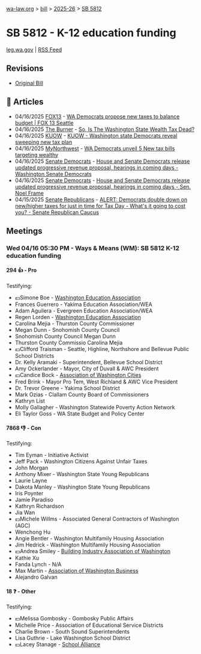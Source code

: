 [wa-law.org](/) > [bill](/bill/) > [2025-26](/bill/2025-26/) > [SB 5812](/bill/2025-26/sb/5812/)

# SB 5812 - K-12 education funding
[leg.wa.gov](https://app.leg.wa.gov/billsummary?BillNumber=5812&Year=2025&Initiative=false) | [RSS Feed](./rss.xml)

## Revisions
* [Original Bill](1/)

## 📰 Articles
* 04/16/2025 [FOX13](/org/fox13/) - [WA Democrats propose new taxes to balance budget | FOX 13 Seattle](https://www.fox13seattle.com/news/wa-democrats-propose-new-taxes#:~:text=Senate%20Bill%205812)
* 04/16/2025 [The Burner](/org/the_burner/) - [So, Is The Washington State Wealth Tax Dead?](https://www.theburnerseattle.com/post/the-wealth-tax-is-seemingly-dead#:~:text=3%)
* 04/16/2025 [KUOW](/org/kuow/) - [KUOW - Washington state Democrats reveal sweeping new tax plan](https://www.kuow.org/stories/democrats-in-washington-legislature-reveal-sweeping-new-tax-plan#:~:text=greater%20property%20tax%20collections)
* 04/16/2025 [MyNorthwest](/org/mynorthwest/) - [WA Democrats unveil 5 New tax bills targeting wealthy](https://mynorthwest.com/mynorthwest-politics/democrats-tax-bills/4076327#:~:text=Senate%20Bill%205812)
* 04/16/2025 [Senate Democrats](/org/senate_democrats/) - [House and Senate Democrats release updated progressive revenue proposal, hearings in coming days - Washington Senate Democrats](https://senatedemocrats.wa.gov/blog/2025/04/15/house-and-senate-democrats-release-updated-progressive-revenue-proposal-hearings-in-coming-days/#:~:text=SB%205812)
* 04/16/2025 [Senate Democrats](/org/senate_democrats/) - [House and Senate Democrats release updated progressive revenue proposal, hearings in coming days - Sen. Noel Frame](https://senatedemocrats.wa.gov/frame/2025/04/15/house-and-senate-democrats-release-updated-progressive-revenue-proposal-hearings-in-coming-days/#:~:text=SB%205812)
* 04/15/2025 [Senate Republicans](/org/senate_republicans/) - [ALERT: Democrats double down on new/higher taxes for just in time for Tax Day - What's it going to cost you? - Senate Republican Caucus](https://src.wastateleg.org/blog/alert-democrats-double-new-higher-taxes-just-time-tax-day-whats-going-cost/#:~:text=(Senate%20Bill%205812):)

## Meetings
### Wed 04/16 05:30 PM - Ways & Means (WM): SB 5812 K-12 education funding
#### 294 👍 - Pro
Testifying:
* 💵Simone Boe - [Washington Education Association](/org/washington_education_association/)
* Frances Guerrero - Yakima Education Association/WEA
* Adam Aguilera - Evergreen Education Association/WEA
* Regen Lorden - [Washington Education Association](/org/washington_education_association/)
* Carolina Mejia - Thurston County Commissioner
* Megan Dunn - Snohomish County Council
* Snohomish County Council Megan Dunn
* Thurston County Commissio Carolina Mejia
* 💵Clifford Traisman - Seattle, Highline, Northshore and Bellevue Public School Districts
* Dr. Kelly Aramaki - Superintendent, Bellevue School District
* Amy Ockerlander - Mayor, City of Duvall & AWC President
* 💵Candice Bock - [Association of Washington Cities](/org/association_of_washington_cities/)
* Fred Brink - Mayor Pro Tem, West Richland & AWC Vice President
* Dr. Trevor Greene - Yakima School District
* Mark Ozias - Clallam County Board of Commissioners
* Kathryn List
* Molly Gallagher - Washington Statewide Poverty Action Network
* Eli Taylor Goss - WA State Budget and Policy Center

#### 7868 👎 - Con
Testifying:
* Tim Eyman - Initiative Activist
* Jeff Pack - Washington Citizens Against Unfair Taxes
* John Morgan
* Anthony Mixer - Washington State Young Republicans
* Laurie Layne
* Dakota Manley - Washington State Young Republicans
* Iris Poynter
* Jamie Paradiso
* Kathryn Richardson
* Jia Wan
* 💵Michele Willms - Associated General Contractors of Washington (AGC)
* Wenchong Hu
* Angie Bentler - Washington Multifamily Housing Association
* Jim Hedrick - Washington Multifamily Housing Association
* 💵Andrea Smiley - [Building Industry Association of Washington](/org/building_industry_association_of_washington/)
* Kathie Xu
* Fanda Lynch - N/A
* Max Martin - [Association of Washington Business](/org/association_of_washington_business/)
* Alejandro Galvan

#### 18 ❓ - Other
Testifying:
* 💵Melissa Gombosky - Gombosky Public Affairs
* Michelle Price - Association of Educational Service Districts
* Charlie Brown - South Sound Superintendents
* Lisa Guthrie - Lake Washington School District
* 💵Lacey Stanage - [School Alliance](/org/school_alliance/)
